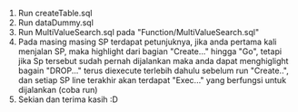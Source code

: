 1.  Run createTable.sql
2.  Run dataDummy.sql
3.  Run MultiValueSearch.sql pada "Function/MultiValueSearch.sql"
4.  Pada masing masing SP terdapat petunjuknya, jika anda pertama kali menjalan SP,
    maka highlight dari bagian "Create..." hingga "Go", tetapi jika Sp tersebut sudah pernah
    dijalankan maka anda dapat menghiglight bagain "DROP..." terus diexecute terlebih dahulu sebelum
    run "Create..", dan setiap SP line terakhir akan terdapat "Exec..." yang berfungsi untuk dijalankan
    (coba run)
5.  Sekian dan terima kasih :D
